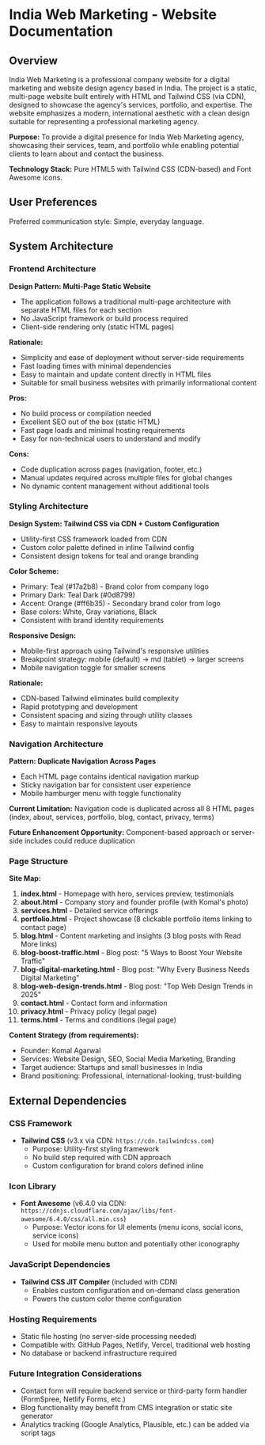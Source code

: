 # India Web Marketing - Website Documentation

## Overview

India Web Marketing is a professional company website for a digital marketing and website design agency based in India. The project is a static, multi-page website built entirely with HTML and Tailwind CSS (via CDN), designed to showcase the agency's services, portfolio, and expertise. The website emphasizes a modern, international aesthetic with a clean design suitable for representing a professional marketing agency.

**Purpose:** To provide a digital presence for India Web Marketing agency, showcasing their services, team, and portfolio while enabling potential clients to learn about and contact the business.

**Technology Stack:** Pure HTML5 with Tailwind CSS (CDN-based) and Font Awesome icons.

## User Preferences

Preferred communication style: Simple, everyday language.

## System Architecture

### Frontend Architecture

**Design Pattern: Multi-Page Static Website**
- The application follows a traditional multi-page architecture with separate HTML files for each section
- No JavaScript framework or build process required
- Client-side rendering only (static HTML pages)

**Rationale:** 
- Simplicity and ease of deployment without server-side requirements
- Fast loading times with minimal dependencies
- Easy to maintain and update content directly in HTML files
- Suitable for small business websites with primarily informational content

**Pros:**
- No build process or compilation needed
- Excellent SEO out of the box (static HTML)
- Fast page loads and minimal hosting requirements
- Easy for non-technical users to understand and modify

**Cons:**
- Code duplication across pages (navigation, footer, etc.)
- Manual updates required across multiple files for global changes
- No dynamic content management without additional tools

### Styling Architecture

**Design System: Tailwind CSS via CDN + Custom Configuration**
- Utility-first CSS framework loaded from CDN
- Custom color palette defined in inline Tailwind config
- Consistent design tokens for teal and orange branding

**Color Scheme:**
- Primary: Teal (#17a2b8) - Brand color from company logo
- Primary Dark: Teal Dark (#0d8799)
- Accent: Orange (#ff6b35) - Secondary brand color from logo
- Base colors: White, Gray variations, Black
- Consistent with brand identity requirements

**Responsive Design:**
- Mobile-first approach using Tailwind's responsive utilities
- Breakpoint strategy: mobile (default) → md (tablet) → larger screens
- Mobile navigation toggle for smaller screens

**Rationale:**
- CDN-based Tailwind eliminates build complexity
- Rapid prototyping and development
- Consistent spacing and sizing through utility classes
- Easy to maintain responsive layouts

### Navigation Architecture

**Pattern: Duplicate Navigation Across Pages**
- Each HTML page contains identical navigation markup
- Sticky navigation bar for consistent user experience
- Mobile hamburger menu with toggle functionality

**Current Limitation:** Navigation code is duplicated across all 8 HTML pages (index, about, services, portfolio, blog, contact, privacy, terms)

**Future Enhancement Opportunity:** Component-based approach or server-side includes could reduce duplication

### Page Structure

**Site Map:**
1. **index.html** - Homepage with hero, services preview, testimonials
2. **about.html** - Company story and founder profile (with Komal's photo)
3. **services.html** - Detailed service offerings
4. **portfolio.html** - Project showcase (8 clickable portfolio items linking to contact page)
5. **blog.html** - Content marketing and insights (3 blog posts with Read More links)
6. **blog-boost-traffic.html** - Blog post: "5 Ways to Boost Your Website Traffic"
7. **blog-digital-marketing.html** - Blog post: "Why Every Business Needs Digital Marketing"
8. **blog-web-design-trends.html** - Blog post: "Top Web Design Trends in 2025"
9. **contact.html** - Contact form and information
10. **privacy.html** - Privacy policy (legal page)
11. **terms.html** - Terms and conditions (legal page)

**Content Strategy (from requirements):**
- Founder: Komal Agarwal
- Services: Website Design, SEO, Social Media Marketing, Branding
- Target audience: Startups and small businesses in India
- Brand positioning: Professional, international-looking, trust-building

## External Dependencies

### CSS Framework
- **Tailwind CSS** (v3.x via CDN: `https://cdn.tailwindcss.com`)
  - Purpose: Utility-first styling framework
  - No build step required with CDN approach
  - Custom configuration for brand colors defined inline

### Icon Library
- **Font Awesome** (v6.4.0 via CDN: `https://cdnjs.cloudflare.com/ajax/libs/font-awesome/6.4.0/css/all.min.css`)
  - Purpose: Vector icons for UI elements (menu icons, social icons, service icons)
  - Used for mobile menu button and potentially other iconography

### JavaScript Dependencies
- **Tailwind CSS JIT Compiler** (included with CDN)
  - Enables custom configuration and on-demand class generation
  - Powers the custom color theme configuration

### Hosting Requirements
- Static file hosting (no server-side processing needed)
- Compatible with: GitHub Pages, Netlify, Vercel, traditional web hosting
- No database or backend infrastructure required

### Future Integration Considerations
- Contact form will require backend service or third-party form handler (FormSpree, Netlify Forms, etc.)
- Blog functionality may benefit from CMS integration or static site generator
- Analytics tracking (Google Analytics, Plausible, etc.) can be added via script tags